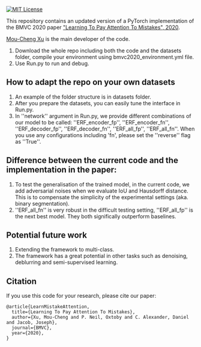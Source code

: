 [![MIT License](https://img.shields.io/badge/license-MIT-blue.svg)](LICENSE.md)

This repository contains an updated version of a PyTorch implementation of the BMVC 2020 paper ["Learning To Pay Attention To Mistakes", 2020](https://www.bmvc2020-conference.com/assets/papers/0335.pdf). 

[Mou-Cheng Xu](https://moucheng2017.github.io/) is the main developer of the code.

1. Download the whole repo including both the code and the datasets folder, compile your environment using bmvc2020_environment.yml file.
2. Use Run.py to run and debug.

## How to adapt the repo on your own datasets
1. An example of the folder structure is in datasets folder.
2. After you prepare the datasets, you can easily tune the interface in Run.py.
3. In ''network'' argument in Run.py, we provide different combinations of our model to be called: ''ERF_encoder_fp'', ''ERF_encoder_fn'', ''ERF_decoder_fp'', ''ERF_decoder_fn'', ''ERF_all_fp'', ''ERF_all_fn''. When you use any configurations including 'fn', please set the ''reverse'' flag as ''True''.

## Difference between the current code and the implementation in the paper:
1. To test the generalisation of the trained model, in the current code, we add adversarial noises when we evaluate IoU and Hausdorff distance. This is to compensate the simplicity of the experimental settings (aka. binary segmentation).
2. ''ERF_all_fn'' is very robust in the difficult testing setting, ''ERF_all_fp'' is the next best model. They both significally outperform baselines.

## Potential future work
1. Extending the framework to multi-class.
2. The framework has a great potential in other tasks such as denoising, deblurring and semi-supervised learning.


## Citation
If you use this code for your research, please cite our paper:
```
@article{LearnMistakeAttention,
  title={Learning To Pay Attention To Mistakes},
  author={Xu, Mou-Cheng and P. Neil, Oxtoby and C. Alexander, Daniel and Jacob, Joseph},
  journal={BMVC},
  year={2020},
}
```
